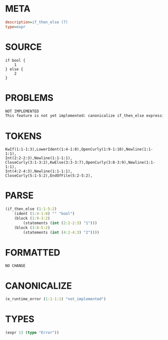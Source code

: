 # META
~~~ini
description=if_then_else (7)
type=expr
~~~
# SOURCE
~~~roc
if bool {
	1
} else {
	2
}
~~~
# PROBLEMS
~~~txt
NOT IMPLEMENTED
This feature is not yet implemented: canonicalize if_then_else expression
~~~
# TOKENS
~~~zig
KwIf(1:1-1:3),LowerIdent(1:4-1:8),OpenCurly(1:9-1:10),Newline(1:1-1:1),
Int(2:2-2:3),Newline(1:1-1:1),
CloseCurly(3:1-3:2),KwElse(3:3-3:7),OpenCurly(3:8-3:9),Newline(1:1-1:1),
Int(4:2-4:3),Newline(1:1-1:1),
CloseCurly(5:1-5:2),EndOfFile(5:2-5:2),
~~~
# PARSE
~~~clojure
(if_then_else (1:1-5:2)
	(ident (1:4-1:8) "" "bool")
	(block (1:9-3:2)
		(statements (int (2:2-2:3) "1")))
	(block (3:8-5:2)
		(statements (int (4:2-4:3) "2"))))
~~~
# FORMATTED
~~~roc
NO CHANGE
~~~
# CANONICALIZE
~~~clojure
(e_runtime_error (1:1-1:1) "not_implemented")
~~~
# TYPES
~~~clojure
(expr 13 (type "Error"))
~~~